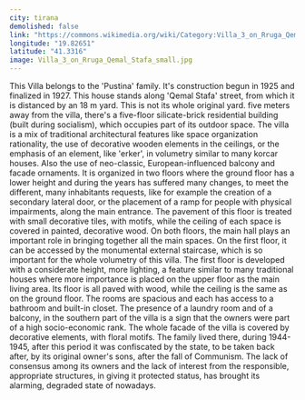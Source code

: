 ```yaml
---
city: tirana
demolished: false
link: "https://commons.wikimedia.org/wiki/Category:Villa_3_on_Rruga_Qemal_Stafa"
longitude: "19.82651"
latitude: "41.3316"
image: Villa_3_on_Rruga_Qemal_Stafa_small.jpg
---
```

This Villa belongs to the 'Pustina' family. It's construction begun in 1925 and finalized in 1927. This house stands along 'Qemal Stafa' street, from which it is distanced by an 18 m yard. This is not its whole original yard. five meters away from the villa, there's a five-floor silicate-brick residential building (built during socialism), which occupies part of its outdoor space. The villa is a mix of traditional architectural features like space organization rationality, the use of decorative wooden elements in the ceilings, or the emphasis of an element, like 'erker', in volumetry similar to many korcar houses. Also the use of neo-classic, European-influenced balcony and facade ornaments. It is organized in two floors where the ground floor has a lower height and during the years has suffered many changes, to meet the different, many inhabitants requests, like for example the creation of a secondary lateral door, or the placement of a ramp for people with physical impairments, along the main entrance. The pavement of this floor is treated with small decorative tiles, with motifs, while the ceiling of each space is covered in painted, decorative wood. On both floors, the main hall plays an important role in bringing together all the main spaces. On the first floor, it can be accessed by the monumental external staircase, which is so important for the whole volumetry of this villa. The first floor is developed with a considerate height, more lighting, a feature similar to many traditional houses where more importance is placed on the upper floor as the main living area. Its floor is all paved with wood, while the ceiling is the same as on the ground floor. The rooms are spacious and each has access to a bathroom and built-in closet. The presence of a laundry room and of a balcony, in the southern part of the villa is a sign that the owners were part of a high socio-economic rank. The whole facade of the villa is covered by decorative elements, with floral motifs. The family lived there, during 1944-1945, after this period it was confiscated by the state, to be taken back after, by its original owner's sons, after the fall of Communism. The lack of consensus among its owners and the lack of interest from the responsible, appropriate structures, in giving it protected status, has brought its alarming, degraded state of nowadays.